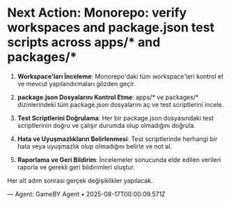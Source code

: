 # Next Action: Monorepo: verify workspaces and package.json test scripts across apps/* and packages/*

1. **Workspace'ları İnceleme**: Monorepo'daki tüm workspace'leri kontrol et ve mevcut yapılandırmaları gözden geçir. 

2. **package.json Dosyalarını Kontrol Etme**: apps/* ve packages/* dizinlerindeki tüm package.json dosyalarını aç ve test scriptlerini incele.

3. **Test Scriptlerini Doğrulama**: Her bir package.json dosyasındaki test scriptlerinin doğru ve çalışır durumda olup olmadığını doğrula.

4. **Hata ve Uyuşmazlıkların Belirlenmesi**: Test scriptlerinde herhangi bir hata veya uyuşmazlık olup olmadığını belirle ve not al.

5. **Raporlama ve Geri Bildirim**: İncelemeler sonucunda elde edilen verileri raporla ve gerekli geri bildirimleri oluştur. 

Her alt adım sonrası gerçek değişiklikler yapılacak.

— Agent: GameBY Agent • 2025-08-17T00:00:09.571Z
